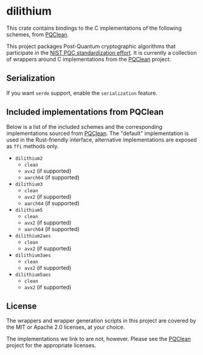 # dilithium


This crate contains bindings to the C implementations of the following schemes,
from [PQClean][pqclean].

This project packages Post-Quantum cryptographic algorithms that participate in
the [NIST PQC standardization effort][nistpqc]. It is currently a collection of
wrappers around C implementations from the [PQClean][pqclean] project.

## Serialization

If you want `serde` support, enable the `serialization` feature.

## Included implementations from PQClean

Below is a list of the included schemes and the corresponding implementations
sourced from [PQClean][pqclean]. The "default" implementation is used in the
Rust-friendly interface, alternative implementations are exposed as ``ffi``
methods only.

* ``dilithium2``
  * ``clean``
  * ``avx2`` (if supported)
  * ``aarch64`` (if supported)
* ``dilithium3``
  * ``clean``
  * ``avx2`` (if supported)
  * ``aarch64`` (if supported)
* ``dilithium5``
  * ``clean``
  * ``avx2`` (if supported)
  * ``aarch64`` (if supported)
* ``dilithium2aes``
  * ``clean``
  * ``avx2`` (if supported)
* ``dilithium3aes``
  * ``clean``
  * ``avx2`` (if supported)
* ``dilithium5aes``
  * ``clean``
  * ``avx2`` (if supported)


## License

The wrappers and wrapper generation scripts in this project are covered by the
MIT or Apache 2.0 licenses, at your choice.

The implementations we link to are not, however. Please see the [PQClean][pqclean]
project for the appropriate licenses.

[pqclean]: https://github.com/PQClean/PQClean/
[nistpqc]: https://nist.gov/pqc/